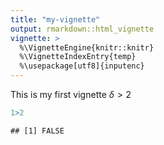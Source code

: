 ```yaml
---
title: "my-vignette"
output: rmarkdown::html_vignette
vignette: >
  %\VignetteEngine{knitr::knitr}
  %\VignetteIndexEntry{temp}
  %\usepackage[utf8]{inputenc}
---
```


This is my first vignette
$\delta>2$

```r
1>2
```

```
## [1] FALSE
```

